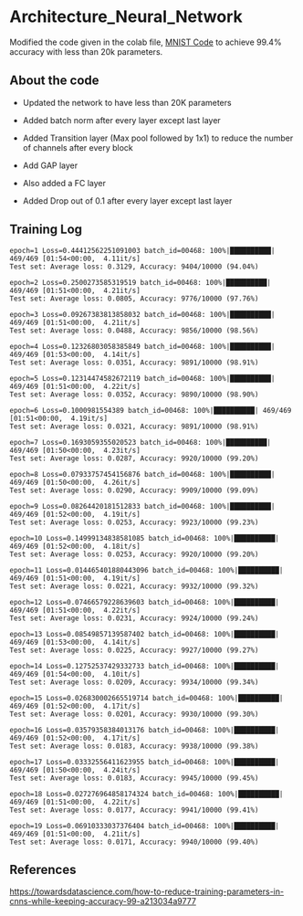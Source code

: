 # Architecture_Neural_Network

Modified the code given in the colab file, [MNIST Code](https://colab.research.google.com/drive/1uJZvJdi5VprOQHROtJIHy0mnY2afjNlx) to achieve 99.4% accuracy with less than 20k parameters. 

## About the code

* Updated the network to have less than 20K parameters

* Added batch norm after every layer except last layer

* Added Transition layer (Max pool followed by 1x1) to reduce the number of channels after every block

* Add GAP layer

* Also added a FC layer

* Added Drop out of 0.1 after every layer except last layer

## Training Log
```
epoch=1 Loss=0.44412562251091003 batch_id=00468: 100%|██████████| 469/469 [01:54<00:00,  4.11it/s]
Test set: Average loss: 0.3129, Accuracy: 9404/10000 (94.04%)

epoch=2 Loss=0.2500273585319519 batch_id=00468: 100%|██████████| 469/469 [01:51<00:00,  4.21it/s]
Test set: Average loss: 0.0805, Accuracy: 9776/10000 (97.76%)

epoch=3 Loss=0.09267383813858032 batch_id=00468: 100%|██████████| 469/469 [01:51<00:00,  4.21it/s]
Test set: Average loss: 0.0488, Accuracy: 9856/10000 (98.56%)

epoch=4 Loss=0.12326803058385849 batch_id=00468: 100%|██████████| 469/469 [01:53<00:00,  4.14it/s]
Test set: Average loss: 0.0351, Accuracy: 9891/10000 (98.91%)

epoch=5 Loss=0.12314474582672119 batch_id=00468: 100%|██████████| 469/469 [01:51<00:00,  4.22it/s]
Test set: Average loss: 0.0352, Accuracy: 9890/10000 (98.90%)

epoch=6 Loss=0.1000981554389 batch_id=00468: 100%|██████████| 469/469 [01:51<00:00,  4.19it/s]
Test set: Average loss: 0.0321, Accuracy: 9891/10000 (98.91%)

epoch=7 Loss=0.1693059355020523 batch_id=00468: 100%|██████████| 469/469 [01:50<00:00,  4.23it/s]
Test set: Average loss: 0.0287, Accuracy: 9920/10000 (99.20%)

epoch=8 Loss=0.07933757454156876 batch_id=00468: 100%|██████████| 469/469 [01:50<00:00,  4.26it/s]
Test set: Average loss: 0.0290, Accuracy: 9909/10000 (99.09%)

epoch=9 Loss=0.08264420181512833 batch_id=00468: 100%|██████████| 469/469 [01:52<00:00,  4.19it/s]
Test set: Average loss: 0.0253, Accuracy: 9923/10000 (99.23%)

epoch=10 Loss=0.14999134838581085 batch_id=00468: 100%|██████████| 469/469 [01:52<00:00,  4.18it/s]
Test set: Average loss: 0.0253, Accuracy: 9920/10000 (99.20%)

epoch=11 Loss=0.014465401880443096 batch_id=00468: 100%|██████████| 469/469 [01:51<00:00,  4.19it/s]
Test set: Average loss: 0.0221, Accuracy: 9932/10000 (99.32%)

epoch=12 Loss=0.07466579228639603 batch_id=00468: 100%|██████████| 469/469 [01:51<00:00,  4.22it/s]
Test set: Average loss: 0.0231, Accuracy: 9924/10000 (99.24%)

epoch=13 Loss=0.08549857139587402 batch_id=00468: 100%|██████████| 469/469 [01:53<00:00,  4.14it/s]
Test set: Average loss: 0.0225, Accuracy: 9927/10000 (99.27%)

epoch=14 Loss=0.12752537429332733 batch_id=00468: 100%|██████████| 469/469 [01:54<00:00,  4.10it/s]
Test set: Average loss: 0.0209, Accuracy: 9934/10000 (99.34%)

epoch=15 Loss=0.026830002665519714 batch_id=00468: 100%|██████████| 469/469 [01:52<00:00,  4.17it/s]
Test set: Average loss: 0.0201, Accuracy: 9930/10000 (99.30%)

epoch=16 Loss=0.03579358384013176 batch_id=00468: 100%|██████████| 469/469 [01:52<00:00,  4.17it/s]
Test set: Average loss: 0.0183, Accuracy: 9938/10000 (99.38%)

epoch=17 Loss=0.03332556411623955 batch_id=00468: 100%|██████████| 469/469 [01:50<00:00,  4.24it/s]
Test set: Average loss: 0.0183, Accuracy: 9945/10000 (99.45%)

epoch=18 Loss=0.027276964858174324 batch_id=00468: 100%|██████████| 469/469 [01:51<00:00,  4.22it/s]
Test set: Average loss: 0.0177, Accuracy: 9941/10000 (99.41%)

epoch=19 Loss=0.06910333037376404 batch_id=00468: 100%|██████████| 469/469 [01:51<00:00,  4.21it/s]
Test set: Average loss: 0.0171, Accuracy: 9940/10000 (99.40%)
```
## References
https://towardsdatascience.com/how-to-reduce-training-parameters-in-cnns-while-keeping-accuracy-99-a213034a9777
